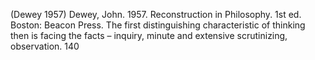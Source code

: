 ﻿(Dewey 1957)
Dewey, John. 1957. Reconstruction in Philosophy. 1st ed. Boston: Beacon Press.
The first distinguishing characteristic of thinking then is facing the facts – inquiry, minute and extensive scrutinizing, observation. 140
